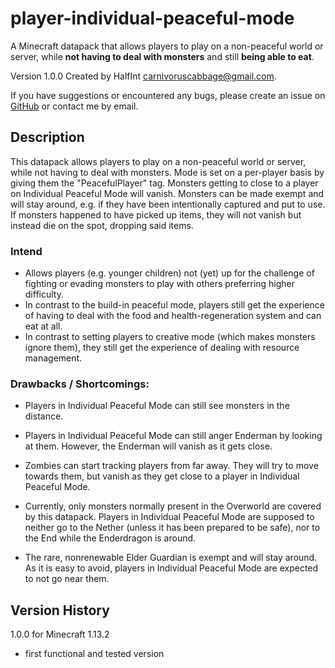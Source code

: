 # player-individual-peaceful-mode
A Minecraft datapack that allows players to play on a non-peaceful world or server, while **not having to deal with monsters** and still **being able to eat**.

Version 1.0.0
Created by HalfInt <carnivoruscabbage@gmail.com>.

If you have suggestions or encountered any bugs, please create an issue on [GitHub](https://github.com/HalfInt/player-individual-peaceful-mode/issues) or contact me by email.

## Description
This datapack allows players to play on a non-peaceful world or server, while not having to deal with monsters. Mode is set on a per-player basis by giving them the "PeacefulPlayer" tag. Monsters getting to close to a player on Individual Peaceful Mode will vanish. Monsters can be made exempt and will stay around, e.g. if they have been intentionally captured and put to use. If monsters happened to have picked up items, they will not vanish but instead die on the spot, dropping said items.

### Intend
- Allows players (e.g. younger children) not (yet) up for the challenge of fighting or evading monsters to play with others preferring higher difficulty.
- In contrast to the build-in peaceful mode, players still get the experience of having to deal with the food and health-regeneration system and can eat at all.
- In contrast to setting players to creative mode (which makes monsters ignore them), they still get the experience of dealing with resource management.

### Drawbacks / Shortcomings:
- Players in Individual Peaceful Mode can still see monsters in the distance.
- Players in Individual Peaceful Mode can still anger Enderman by looking at them. However, the Enderman will vanish as it gets close.
- Zombies can start tracking players from far away. They will try to move towards them, but vanish as they get close to a player in Individual Peaceful Mode.

- Currently, only monsters normally present in the Overworld are covered by this datapack. Players in Individual Peaceful Mode are supposed to neither go to the Nether (unless it has been prepared to be safe), nor to the End while the Enderdragon is around.
- The rare, nonrenewable Elder Guardian is exempt and will stay around. As it is easy to avoid, players in Individual Peaceful Mode are expected to not go near them.

## Version History
1.0.0 for Minecraft 1.13.2
- first functional and tested version
